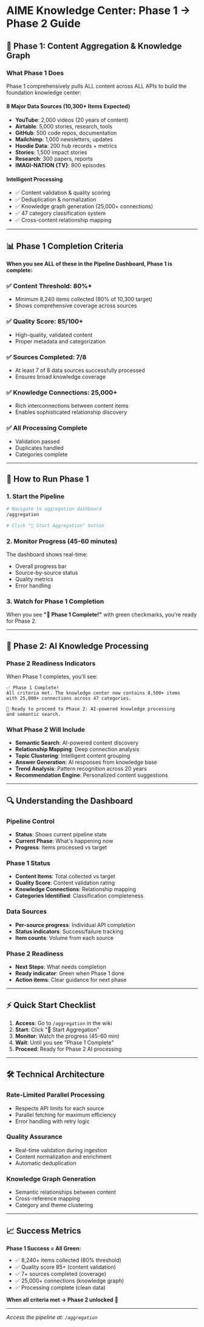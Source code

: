 # AIME Knowledge Center: Phase 1 → Phase 2 Guide

## 🎯 **Phase 1: Content Aggregation & Knowledge Graph**

### What Phase 1 Does
Phase 1 comprehensively pulls ALL content across ALL APIs to build the foundation knowledge center:

#### **8 Major Data Sources (10,300+ Items Expected)**
- **YouTube**: 2,000 videos (20 years of content)
- **Airtable**: 5,000 stories, research, tools  
- **GitHub**: 500 code repos, documentation
- **Mailchimp**: 1,000 newsletters, updates
- **Hoodie Data**: 200 hub records + metrics
- **Stories**: 1,500 impact stories
- **Research**: 300 papers, reports
- **IMAGI-NATION {TV}**: 800 episodes

#### **Intelligent Processing**
- ✅ Content validation & quality scoring
- ✅ Deduplication & normalization  
- ✅ Knowledge graph generation (25,000+ connections)
- ✅ 47 category classification system
- ✅ Cross-content relationship mapping

---

## 📊 **Phase 1 Completion Criteria**

**When you see ALL of these in the Pipeline Dashboard, Phase 1 is complete:**

### ✅ **Content Threshold: 80%+**
- Minimum 8,240 items collected (80% of 10,300 target)
- Shows comprehensive coverage across sources

### ✅ **Quality Score: 85/100+**  
- High-quality, validated content
- Proper metadata and categorization

### ✅ **Sources Completed: 7/8**
- At least 7 of 8 data sources successfully processed
- Ensures broad knowledge coverage

### ✅ **Knowledge Connections: 25,000+**
- Rich interconnections between content items
- Enables sophisticated relationship discovery

### ✅ **All Processing Complete**
- Validation passed
- Duplicates handled  
- Categories complete

---

## 🚀 **How to Run Phase 1**

### **1. Start the Pipeline**
```bash
# Navigate to aggregation dashboard
/aggregation

# Click "🚀 Start Aggregation" button
```

### **2. Monitor Progress (45-60 minutes)**
The dashboard shows real-time:
- Overall progress bar
- Source-by-source status
- Quality metrics
- Error handling

### **3. Watch for Phase 1 Completion**
When you see **"🎉 Phase 1 Complete!"** with green checkmarks, you're ready for Phase 2.

---

## 🎯 **Phase 2: AI Knowledge Processing**

### **Phase 2 Readiness Indicators**
When Phase 1 completes, you'll see:

```
✅ Phase 1 Complete!
All criteria met. The knowledge center now contains 8,500+ items 
with 25,000+ connections across 47 categories.

🚀 Ready to proceed to Phase 2: AI-powered knowledge processing 
and semantic search.
```

### **What Phase 2 Will Include**
- **Semantic Search**: AI-powered content discovery
- **Relationship Mapping**: Deep connection analysis  
- **Topic Clustering**: Intelligent content grouping
- **Answer Generation**: AI responses from knowledge base
- **Trend Analysis**: Pattern recognition across 20 years
- **Recommendation Engine**: Personalized content suggestions

---

## 🔍 **Understanding the Dashboard**

### **Pipeline Control**
- **Status**: Shows current pipeline state
- **Current Phase**: What's happening now
- **Progress**: Items processed vs target

### **Phase 1 Status**
- **Content Items**: Total collected vs target
- **Quality Score**: Content validation rating
- **Knowledge Connections**: Relationship mapping
- **Categories Identified**: Classification completeness

### **Data Sources**
- **Per-source progress**: Individual API completion
- **Status indicators**: Success/failure tracking
- **Item counts**: Volume from each source

### **Phase 2 Readiness**
- **Next Steps**: What needs completion
- **Ready indicator**: Green when Phase 1 done
- **Action items**: Clear guidance for next phase

---

## ⚡ **Quick Start Checklist**

1. **Access**: Go to `/aggregation` in the wiki
2. **Start**: Click "🚀 Start Aggregation" 
3. **Monitor**: Watch the progress (45-60 min)
4. **Wait**: Until you see "Phase 1 Complete"
5. **Proceed**: Ready for Phase 2 AI processing

---

## 🛠 **Technical Architecture**

### **Rate-Limited Parallel Processing**
- Respects API limits for each source
- Parallel fetching for maximum efficiency
- Error handling with retry logic

### **Quality Assurance**
- Real-time validation during ingestion
- Content normalization and enrichment
- Automatic deduplication

### **Knowledge Graph Generation**
- Semantic relationships between content
- Cross-reference mapping
- Category and theme clustering

---

## 📈 **Success Metrics**

**Phase 1 Success = All Green:**
- ✅ 8,240+ items collected (80% threshold)
- ✅ Quality score 85+ (content validation)
- ✅ 7+ sources completed (coverage)
- ✅ 25,000+ connections (knowledge graph)
- ✅ Processing complete (clean data)

**When all criteria met → Phase 2 unlocked** 🎉

---

*Access the pipeline at: `/aggregation`*